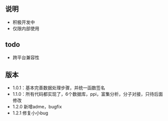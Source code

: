 ## 说明

- 积极开发中
- 仅限内部使用

## todo

- 跨平台兼容性

## 版本
- 1.0.1：基本完善数据处理步骤，并统一函数签名
- 1.1.0：所有代码都实现了，6个数据库，ppi，富集分析，分子对接，只待后面修改
- 1.2.0 新增adme，bugfix
- 1.2.1 修复小小bug